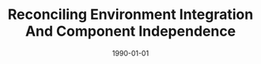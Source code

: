 ---
title: "Reconciling Environment Integration And Component Independence"
date: 1990-01-01
venue: "SIGSOFT'90 4th Symposium on Software Development Environments, Irvine, CA, USA, December 3-5, 1990"
paperurl: https://doi.org/10.1145/99277.99281
authors: "Kevin J Sullivan and David Notkin"
awards: ""
---